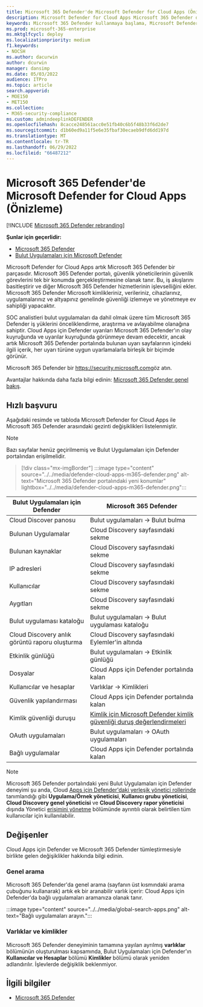 ```yaml
---
title: Microsoft 365 Defender'de Microsoft Defender for Cloud Apps (Önizleme)
description: Microsoft Defender for Cloud Apps Microsoft 365 Defender değişiklikleri hakkında bilgi edinin
keywords: Microsoft 365 Defender kullanmaya başlama, Microsoft Defender for Cloud Apps
ms.prod: microsoft-365-enterprise
ms.mktglfcycl: deploy
ms.localizationpriority: medium
f1.keywords:
- NOCSH
ms.author: dacurwin
author: dcurwin
manager: dansimp
ms.date: 05/03/2022
audience: ITPro
ms.topic: article
search.appverid:
- MOE150
- MET150
ms.collection:
- M365-security-compliance
ms.custom: admindeeplinkDEFENDER
ms.openlocfilehash: 8cacce248561acc0e51fb40c6b5f48b33f6d2de7
ms.sourcegitcommit: d1b60ed9a11f5e6e35fbaf30ecaeb9dfd6dd197d
ms.translationtype: MT
ms.contentlocale: tr-TR
ms.lasthandoff: 06/29/2022
ms.locfileid: "66487212"
---
```

# <a name="microsoft-defender-for-cloud-apps-in-microsoft-365-defender-preview"></a>Microsoft 365 Defender'de Microsoft Defender for Cloud Apps (Önizleme)

[!INCLUDE [Microsoft 365 Defender rebranding](../includes/microsoft-defender.md)]

**Şunlar için geçerlidir:**

- [Microsoft 365 Defender](microsoft-365-defender.md)
- [Bulut Uygulamaları için Microsoft Defender](/defender-cloud-apps/)

Microsoft Defender for Cloud Apps artık Microsoft 365 Defender bir parçasıdır. Microsoft 365 Defender portalı, güvenlik yöneticilerinin güvenlik görevlerini tek bir konumda gerçekleştirmesine olanak tanır. Bu, iş akışlarını basitleştirir ve diğer Microsoft 365 Defender hizmetlerinin işlevselliğini ekler. Microsoft 365 Defender Microsoft kimlikleriniz, verileriniz, cihazlarınız, uygulamalarınız ve altyapınız genelinde güvenliği izlemeye ve yönetmeye ev sahipliği yapacaktır.

SOC analistleri bulut uygulamaları da dahil olmak üzere tüm Microsoft 365 Defender iş yüklerini önceliklendirme, araştırma ve avlayabilme olanağına sahiptir.
Cloud Apps için Defender uyarıları Microsoft 365 Defender'ın olay kuyruğunda ve uyarılar kuyruğunda görünmeye devam edecektir, ancak artık Microsoft 365 Defender portalında bulunan uyarı sayfalarının içindeki ilgili içerik, her uyarı türüne uygun uyarlamalarla birleşik bir biçimde görünür.

Microsoft 365 Defender bir <https://security.microsoft.com>göz atın.

Avantajlar hakkında daha fazla bilgi edinin: [Microsoft 365 Defender genel bakış](microsoft-365-defender.md).

## <a name="quick-reference"></a>Hızlı başvuru

Aşağıdaki resimde ve tabloda Microsoft Defender for Cloud Apps ile Microsoft 365 Defender arasındaki gezinti değişiklikleri listelenmiştir.

> [!NOTE]
> Bazı sayfalar henüz geçirilmemiş ve Bulut Uygulamaları için Defender portalından erişilmelidir.

> [!div class="mx-imgBorder"]
> :::image type="content" source="../../media/defender-cloud-apps-m365-defender.png" alt-text="Microsoft 365 Defender portalındaki yeni konumlar" lightbox="../../media/defender-cloud-apps-m365-defender.png":::

| Bulut Uygulamaları için Defender | Microsoft 365 Defender |
|---------|---------|
| Cloud Discover panosu | Bulut uygulamaları -> Bulut bulma |
| Bulunan Uygulamalar | Cloud Discovery sayfasındaki sekme |
| Bulunan kaynaklar | Cloud Discovery sayfasındaki sekme |
| IP adresleri | Cloud Discovery sayfasındaki sekme |
| Kullanıcılar | Cloud Discovery sayfasındaki sekme |
| Aygıtları | Cloud Discovery sayfasındaki sekme |
| Bulut uygulaması kataloğu |  Bulut uygulamaları -> Bulut uygulaması kataloğu |
| Cloud Discovery anlık görüntü raporu oluşturma | Cloud Discovery sayfasındaki Eylemler'in altında |
| Etkinlik günlüğü | Bulut uygulamaları -> Etkinlik günlüğü |
| Dosyalar | Cloud Apps için Defender portalında kalan |
| Kullanıcılar ve hesaplar | Varlıklar -> Kimlikleri |
| Güvenlik yapılandırması | Cloud Apps için Defender portalında kalan |
| Kimlik güvenliği duruşu | [Kimlik için Microsoft Defender kimlik güvenliği duruş değerlendirmeleri](/defender-for-identity/isp-overview) |
| OAuth uygulamaları | Bulut uygulamaları -> OAuth uygulamaları |
| Bağlı uygulamalar | Cloud Apps için Defender portalında kalan |

> [!NOTE]
> Microsoft 365 Defender portalındaki yeni Bulut Uygulamaları için Defender deneyimi şu anda, Cloud [Apps için Defender'daki yerleşik yönetici rollerinde](/defender-cloud-apps/manage-admins#built-in-admin-roles-in-defender-for-cloud-apps) tanımlandığı gibi **Uygulama/Örnek yöneticisi**, **Kullanıcı grubu yöneticisi**, **Cloud Discovery genel yöneticisi** ve **Cloud Discovery rapor yöneticisi** dışında Yönetici [erişimini yönetme](/defender-cloud-apps/manage-admins) bölümünde ayrıntılı olarak belirtilen tüm kullanıcılar için kullanılabilir.

## <a name="whats-changed"></a>Değişenler

Cloud Apps için Defender ve Microsoft 365 Defender tümleştirmesiyle birlikte gelen değişiklikler hakkında bilgi edinin.

### <a name="global-search"></a>Genel arama

Microsoft 365 Defender'da genel arama (sayfanın üst kısmındaki arama çubuğunu kullanarak) artık ek bir aranabilir varlık içerir: Cloud Apps için Defender'da bağlı uygulamaları aramanıza olanak tanır.

:::image type="content" source="../../media/global-search-apps.png" alt-text="Bağlı uygulamaları arayın.":::

### <a name="assets-and-identities"></a>Varlıklar ve kimlikler

Microsoft 365 Defender deneyiminin tamamına yayılan ayrılmış **varlıklar** bölümünün oluşturulması kapsamında, Bulut Uygulamaları için Defender'ın **Kullanıcılar ve Hesaplar** bölümü **Kimlikler** bölümü olarak yeniden adlandırılır. İşlevlerde değişiklik beklenmiyor.

## <a name="related-information"></a>İlgili bilgiler

- [Microsoft 365 Defender](microsoft-365-defender.md)
